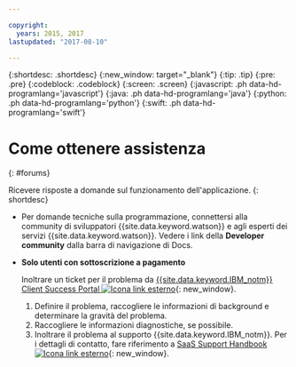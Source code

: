 ```yaml
---

copyright:
  years: 2015, 2017
lastupdated: "2017-08-10"

---
```


{:shortdesc: .shortdesc}
{:new_window: target="_blank"}
{:tip: .tip}
{:pre: .pre}
{:codeblock: .codeblock}
{:screen: .screen}
{:javascript: .ph data-hd-programlang='javascript'}
{:java: .ph data-hd-programlang='java'}
{:python: .ph data-hd-programlang='python'}
{:swift: .ph data-hd-programlang='swift'}

# Come ottenere assistenza 
{: #forums}

Ricevere risposte a domande sul funzionamento dell'applicazione.
{: shortdesc}

- Per domande tecniche sulla programmazione, connettersi alla community di sviluppatori
{{site.data.keyword.watson}} e agli esperti dei servizi
{{site.data.keyword.watson}}. Vedere i link della **Developer
community** dalla barra di navigazione di Docs.

- **Solo utenti con sottoscrizione a pagamento**

    Inoltrare un ticket per il problema da [{{site.data.keyword.IBM_notm}} Client Success Portal ![Icona link esterno](../../icons/launch-glyph.svg "Icona link esterno")](https://support.ibmcloud.com/link/portal/5377/5383/SSO/69 "Icona link esterno"){: new_window}.
    1.  Definire il problema, raccogliere le informazioni di background e determinare la
gravità del problema.
    1.  Raccogliere le informazioni diagnostiche, se possibile.
    1.  Inoltrare il problema al supporto {{site.data.keyword.IBM_notm}}. Per i
dettagli di contatto, fare riferimento a
[SaaS Support Handbook ![Icona link esterno](../../icons/launch-glyph.svg "Icona link esterno")](https://www-01.ibm.com/software/support/acceleratedvalue/SaaS_Handbook_V18.pdf "Icona link esterno"){: new_window}.

